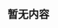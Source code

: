 <!-- # 技术交流社区开发策划方案

## 1. 需求分析

### 用户角色
- **普通用户**：浏览、发布文章、评论、点赞、收藏、关注其他用户、发送私信等。
- **管理员**：管理用户、审核内容、配置网站设置等。
- **版主**：管理特定板块的内容和用户互动。

### 核心功能
- 发布与编辑文章
- 评论与回复
- 点赞与收藏
- 关注与私信
- 搜索与分类浏览
- 通知系统
- 话题与标签

### 非功能性需求
- **性能**：确保页面加载速度快，交互响应及时。
- **安全**：保护用户数据，防止SQL注入、XSS攻击等。
- **可扩展性**：架构设计应考虑未来的功能扩展和技术升级。
- **用户体验**：提供直观易用的界面，优化用户操作流程。

## 2. 技术选型

### 前端技术栈
- **框架**：React.js 或 Vue.js
- **状态管理**：Redux (React) 或 Vuex (Vue)
- **样式**：CSS-in-JS（如Styled Components）、SCSS 或 Tailwind CSS

### 后端技术栈
- **语言/框架**：Node.js (Express/Koa)、Python (Django/Flask)、Java (Spring Boot)
- **数据库**：MySQL、PostgreSQL、MongoDB
- **缓存**：Redis
- **全文搜索**：Elasticsearch
- **文件存储**：AWS S3、阿里云OSS
- **消息队列**：RabbitMQ、Kafka
- **API网关**：Kong、Nginx、AWS API Gateway

## 3. Web App 设计

### UI/UX设计
- **布局**：清晰、美观、易于导航，采用响应式设计。
- **配色**：选择符合品牌形象的颜色方案。
- **字体**：使用易读的字体，保证良好的阅读体验。

### 用户注册与登录
- **方式**：邮箱、手机号、第三方社交账号（如GitHub、Google）
- **验证**：双因素认证（2FA）

### 个人主页
- **展示**：个人信息、发布过的文章、获得的点赞和收藏等。
- **设置**：用户可以自定义个人资料、头像、隐私设置等。

### 文章发布与编辑
- **编辑器**：富文本编辑器，支持Markdown语法。
- **预览**：实时预览文章效果。

### 互动功能
- **评论**：支持多级评论、点赞、举报。
- **点赞**：对文章或评论进行点赞。
- **收藏**：将喜欢的文章加入收藏夹。
- **分享**：一键分享到社交媒体。
- **举报**：用户可以举报不适当的内容。

### 通知系统
- **实时更新**：通过WebSocket或轮询实现新通知的即时推送。
- **类型**：新评论、新私信、系统公告等。

### 话题与标签
- **创建**：用户可以创建新的话题或标签。
- **浏览**：按照话题或标签筛选文章。

### 私信系统
- **聊天界面**：类似即时通讯应用的对话框。
- **消息提醒**：未读消息提示。

## 4. 后台管理系统

### 用户管理
- **操作**：查看、禁用、删除用户，重置密码等。
- **权限**：设置不同角色的权限。

### 内容管理
- **审核**：对用户提交的内容进行审核。
- **编辑**：修改已发布的文章或评论。
- **删除**：移除违反规定的内容。

### 数据分析
- **统计**：网站流量、用户活跃度、文章阅读量等。
- **报表**：生成可视化的数据分析报告。

### 设置
- **基本信息**：网站名称、描述、logo等。
- **广告位**：管理网站上的广告位置。
- **友情链接**：添加和管理友情链接。

### 日志管理
- **操作日志**：记录管理员的操作行为。
- **安全审计**：追踪潜在的安全问题。

## 5. 后端服务

### RESTful API 或 GraphQL
- **接口设计**：遵循RESTful原则或GraphQL规范。
- **版本控制**：为API接口设置版本号，方便维护和升级。

### 认证与授权
- **机制**：JWT (JSON Web Token) 或 OAuth 2.0
- **安全性**：加密传输、过期时间、刷新令牌等。

### 业务逻辑层
- **流程**：处理核心业务逻辑，如文章的发布流程、评论的创建等。
- **规则**：定义业务规则，确保数据的一致性和完整性。

### 服务层
- **封装**：对数据库和其他外部服务的调用进行封装。
- **抽象**：提供统一的服务接口，简化上层调用。

### 模型层
- **结构**：定义数据表结构，与数据库进行交互。
- **关系**：处理实体之间的关联关系。

### 任务调度
- **定时任务**：清理过期数据、生成统计数据等。
- **异步任务**：邮件发送、通知推送等。

### 监控与报警
- **工具**：Prometheus、Grafana
- **报警**：设置报警阈值，及时发现并解决问题。

## 6. 开发计划

### 项目管理
- **工具**：Jira、Trello
- **流程**：敏捷开发，迭代式交付。

### 版本控制
- **工具**：Git
- **平台**：GitHub、GitLab、Gitee

### 持续集成/部署（CI/CD）
- **工具**：Jenkins、GitLab CI、GitHub Actions
- **流程**：自动化测试、构建和部署。

### 测试
- **类型**：单元测试、集成测试、UI测试
- **框架**：Mocha、Jest、Cypress

## 7. 发布与维护

### 预发布环境
- **测试**：在正式上线前进行全面测试，确保稳定性。

### 正式上线
- **时间点**：选择合适的发布时间，减少对现有用户的影响。
- **应急方案**：准备应急预案，应对可能的问题。

### 用户反馈
- **渠道**：论坛、邮件、在线客服等。
- **改进**：根据用户反馈持续优化产品。

### 定期更新
- **周期**：定期发布新版本，增加新功能，修复漏洞。

## 8. 法律合规

### 隐私政策
- **说明**：明确如何收集、使用和保护用户信息。

### 版权保护
- **声明**：尊重原创作者的权利，防止侵权行为。

### 网络安全
- **法规**：遵守国家网络安全法律法规。
- **防护**：采取必要的安全措施，如防火墙、入侵检测等。 -->


## 暂无内容
